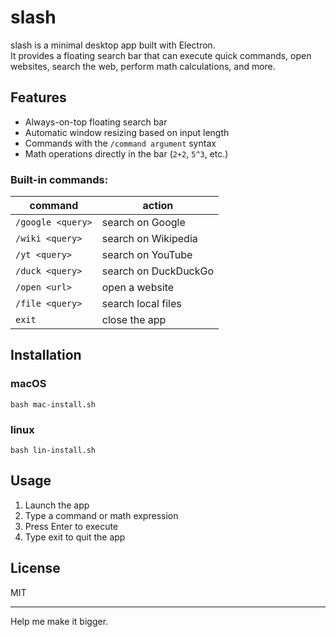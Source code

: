 # slash

slash is a minimal desktop app built with Electron.  
It provides a floating search bar that can execute quick commands, open websites, search the web, perform math calculations, and more.

## Features

- Always-on-top floating search bar
- Automatic window resizing based on input length
- Commands with the `/command argument` syntax
- Math operations directly in the bar (`2+2`, `5^3`, etc.)

### Built-in commands:

| command | action |
|----------|----------|
| `/google <query>`   | search on Google   |
| `/wiki <query>` | search on Wikipedia   |
|`/yt <query>` |search on YouTube|
| `/duck <query>` | search on DuckDuckGo|
| `/open <url>` | open a website|
| `/file <query>` | search local files|
|`exit` | close the app|

## Installation

### macOS

```
bash mac-install.sh
```

### linux

```
bash lin-install.sh
```

## Usage

1. Launch the app
2. Type a command or math expression
3. Press Enter to execute
4. Type exit to quit the app

## License

MIT
***

Help me make it bigger.
